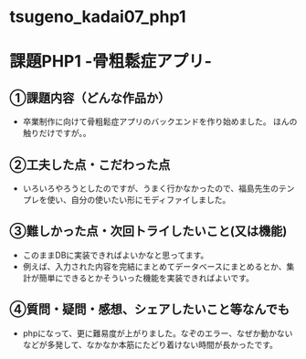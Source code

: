 # tsugeno_kadai07_php1

# 課題PHP1 -骨粗鬆症アプリ-

## ①課題内容（どんな作品か）
-  卒業制作に向けて骨粗鬆症アプリのバックエンドを作り始めました。
ほんの触りだけですが。。

## ②工夫した点・こだわった点
- いろいろやろうとしたのですが、うまく行かなかったので、福島先生のテンプレを使い、自分の使いたい形にモディファイしました。

## ③難しかった点・次回トライしたいこと(又は機能)
- このままDBに実装できればよいかなと思ってます。
- 例えば、入力された内容を完結にまとめてデータベースにまとめるとか、集計が簡単にできるとかそういった機能を実装できればよいです。

## ④質問・疑問・感想、シェアしたいこと等なんでも
- phpになって、更に難易度が上がりました。なぞのエラー、なぜか動かないなどが多発して、なかなか本筋にたどり着けない時間が長かったです。

